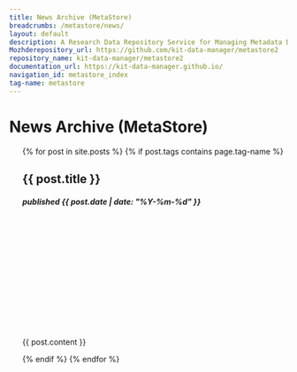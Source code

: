 ```yaml
---
title: News Archive (MetaStore)
breadcrumbs: /metastore/news/
layout: default
description: A Research Data Repository Service for Managing Metadata Documents based on JSON or XML.
Mozhderepository_url: https://github.com/kit-data-manager/metastore2
repository_name: kit-data-manager/metastore2
documentation_url: https://kit-data-manager.github.io/
navigation_id: metastore_index
tag-name: metastore
---
```


# News Archive (MetaStore)

<ul>
  {% for post in site.posts %}
    {% if post.tags contains page.tag-name %}
      <!-- li><a href="/webpage/{{ post.url }}">{{ post.title }}</a>, published {{ post.date | date: "%Y-%m-%d" }}</li-->
      <!-- p>{{ post.content }}</p-->
    <div class="news_card">
      <h2>{{ post.title }}</h2>
      <h5>published {{ post.date | date: "%Y-%m-%d" }}</h5>
      <div class="fakeimg" style="height:200px;background-image: url('/webpage/assets/images/disks.jpg')"></div>
      <p>{{ post.content }}</p>
    </div>
    {% endif %}
  {% endfor %}
</ul>


